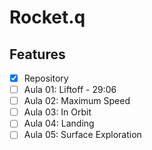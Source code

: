 # Rocket.q

## Features
- [x] Repository
- [ ] Aula 01: Liftoff - 29:06
- [ ] Aula 02: Maximum Speed
- [ ] Aula 03: In Orbit
- [ ] Aula 04: Landing
- [ ] Aula 05: Surface Exploration